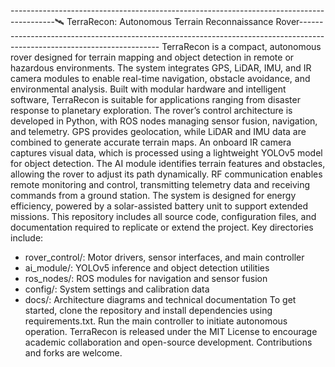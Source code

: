  -----------------------------------------------------------------------------------------🛰️ TerraRecon: Autonomous Terrain Reconnaissance Rover-------------------------------------------------------------------------------------------------------------------------
TerraRecon is a compact, autonomous rover designed for terrain mapping and object detection in remote or hazardous environments. The system integrates GPS, LiDAR, IMU, and IR camera modules to enable real-time navigation, obstacle avoidance, and environmental analysis. Built with modular hardware and intelligent software, TerraRecon is suitable for applications ranging from disaster response to planetary exploration.
The rover’s control architecture is developed in Python, with ROS nodes managing sensor fusion, navigation, and telemetry. GPS provides geolocation, while LiDAR and IMU data are combined to generate accurate terrain maps. An onboard IR camera captures visual data, which is processed using a lightweight YOLOv5 model for object detection. The AI module identifies terrain features and obstacles, allowing the rover to adjust its path dynamically.
RF communication enables remote monitoring and control, transmitting telemetry data and receiving commands from a ground station. The system is designed for energy efficiency, powered by a solar-assisted battery unit to support extended missions.
This repository includes all source code, configuration files, and documentation required to replicate or extend the project. Key directories include:
- rover_control/: Motor drivers, sensor interfaces, and main controller
- ai_module/: YOLOv5 inference and object detection utilities
- ros_nodes/: ROS modules for navigation and sensor fusion
- config/: System settings and calibration data
- docs/: Architecture diagrams and technical documentation
To get started, clone the repository and install dependencies using requirements.txt. Run the main controller to initiate autonomous operation.
TerraRecon is released under the MIT License to encourage academic collaboration and open-source development. Contributions and forks are welcome.
